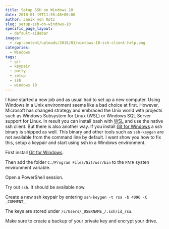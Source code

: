 ```yaml
---
title: Setup SSH on Windows 10
date: 2018-01-19T11:55:48+00:00
author: Janik von Rotz
slug: setup-ssh-on-windows-10
specific_page_layout:
  - default-sidebar
images:
  - /wp-content/uploads/2018/01/windows-10-ssh-client-help.png
categories:
  - Windows
tags:
  - git
  - keypair
  - putty
  - setup
  - ssh
  - windows 10
---
```

I have started a new job and as usual had to set up a new computer. Using Windows in a Unix environment seems like a bad choice at first. However, Microsoft has changed strategy and embraced the Unix world with projects such as Windows Subsystem for Linux (WSL) or Windows SQL Server support for Linux. In result you can install bash with [WSL](https://docs.microsoft.com/en-us/windows/wsl/install-win10) and use the native ssh client. But there is also another way. If you install [Git for Windows](https://git-scm.com/download/win) a ssh binary is shipped as well. This binary and other tools such as `ssh-keygen` are not available from the command line by default. I want show you how to fix this, setup a keypair and start using ssh in a Windows environment.
<!--more-->

First install [Git for Windows](https://git-scm.com/download/win).

Then add the folder `C:/Program Files/Git/usr/bin` to the `PATH` systen environment variable.

Open a PowerShell session.

Try out `ssh`. It should be available now.

Create a new ssh keypair by entering `ssh-keygen -t rsa -b 4096 -C _COMMENT_`

The keys are stored under `/c/Users/_USERNAME_/.ssh/id_rsa`. 

Make sure to create a backup of your private key and encrypt your drive.